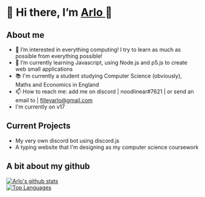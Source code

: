# 👋 Hi there, I’m <a href='https://www.arlo-filley.dev'> Arlo </a> 👋

## About me
- 👀 I’m interested in everything computing! I try to learn as much as possible from everything possible!
- 🌱 I’m currently learning Javascript, using Node.js and p5.js to create web small applications
- 📚 I'm currently a student studying Computer Science (obviously), Maths and Economics in England
- 📫 How to reach me: add me on discord | noodlinear#7621 | or send an email to | filleyarlo@gmail.com
- I'm currently on v17

## Current Projects
- My very own discord bot using discord.js
- A typing website that I'm designing as my computer science coursework


## A bit about my github
[![Arlo's github stats](https://github-readme-stats.vercel.app/api?username=ArloFilley)](https://github.com/ArloFilley)<br>
[![Top Languages](https://github-readme-stats.vercel.app/api/top-langs/?username=ArloFilley&layout=compact)](https://github.com/ArloFilley)<br>
<!---
ArloFilley/ArloFilley is a ✨ special ✨ repository because its `README.md` (this file) appears on your GitHub profile.
You can click the Preview link to take a look at your changes.
<img align="center" src="https://user-images.githubusercontent.com/104267514/165076399-1d347132-e735-4237-acce-00ee8fc3e35e.png" alt="my Banner">
--->
